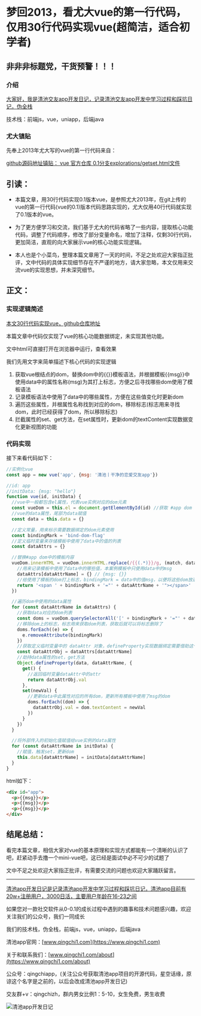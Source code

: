 # 梦回2013，看尤大vue的第一行代码，仅用30行代码实现vue(超简洁，适合初学者)

## 非非非标题党，干货预警！！！

### 介绍

[大家好，我是清池交友app开发日记，记录清池交友app开发中学习过程和踩坑日记，伪全栈](https://www.qingchi1.com/about)

技术栈：前端js，vue，uniapp，后端java

### 尤大镇贴

先奉上2013年尤大写的vue的第一行代码来自：

[github源码地址镇贴： vue 官方仓库 0.1分支explorations/getset.html文件](https://github.com/vuejs/vue/blob/871ed9126639c9128c18bb2f19e6afd42c0c5ad9/explorations/getset.html)

## 引读：

* 本篇文章，用30行代码实现0.1版本vue，是参照尤大2013年，在git上传的vue的第一行代码(vue的0.1)版本代码思路实现的，尤大仅用40行代码就实现了0.1版本的vue。

* 为了更方便学习和交流，我们基于尤大的代码省略了一些内容，提取核心功能代码，调整了代码顺序，修改了部分变量命名，增加了注释，仅剩30行代码，更加简洁，直观的向大家展示vue的核心功能实现逻辑。

* 本人也是个小菜鸟，整理本篇文章用了一天的时间，不足之处欢迎大家指正批评，文中代码的具体实现细节存在不严谨的地方，请大家忽略，本文仅用来交流vue的实现思想，并未深究细节。

## 正文：

### 实现逻辑简述

[本文30行代码实现vue，github仓库地址](https://github.com/qingchiapp/30line-mini-vue/blob/master/vue01.html)

本篇文章中代码仅实现了vue的核心功能数据绑定，未实现其他功能。

文中html可直接打开在浏览器中运行，查看效果

我们先用文字来简单描述下核心代码的实现逻辑

1. 获取vue根结点的dom，替换dom中的{{}}模板语法，并根据模板{{msg}}中使用data中的属性名称(msg)为其打上标志，方便之后寻找哪些dom使用了模板语法
2. 记录模板语法中使用了data中的哪些属性，方便在这些值变化时更新dom
3. 遍历这些属性，并根属性名称找到对应的dom，移除标志(标志用来寻找dom，此时已经获得了dom，所以移除标志)
4. 拦截属性的set、get方法，在set属性时，更新dom的textContent实现数据变化更新视图的功能

### 代码实现
接下来看代码如下：

```javascript
//实例化vue
const app = new vue('app', {msg: '清池丨干净的恋爱交友app'})

//id: app
//initData: {msg: "hello"}
function vue(id, initData) {
  //vue中一般都包含el属性，代表vue实例对应的dom元素
  const vueDom = this.el = document.getElementById(id) //获取 #app dom <div id="app">...</div>
  //vue的data属性，尾部为data赋值
  const data = this.data = {}

  //定义常量，用来标示需要数据绑定的dom元素使用
  const bindingMark = 'bind-dom-flag'
  //定义临时变量来存储模板中使用了data中的值的列表
  const dataAttrs = {}

  //替换#app dom中的模板内容
  vueDom.innerHTML = vueDom.innerHTML.replace(/{{(.*)}}/g, (match, dataAttrName) => {
    //用来记录模板中使用了data中的哪些值，本案例模板中只使用data中的msg
    dataAttrs[dataAttrName] = {} // {msg: {}}
    //给使用了模板的dom打上标志，bindingMark = data中的值msg，以便将这些dom放进 dataAttrs 中
    return '<span ' + bindingMark + '="' + dataAttrName + '"></span>'
  })

  //遍历dom中使用的data属性
  for (const dataAttrName in dataAttrs) {
    //获取data对应的dom列表
    const doms = vueDom.querySelectorAll('[' + bindingMark + '="' + dataAttrName + '"]')
    //移除dom上的标志，标志用来获取dom列表，获取后就可以将标志删除了
    doms.forEach((e) => {
      e.removeAttribute(bindingMark)
    })
    //获取定义临时变量中的 dataAttr 对象，defineProperty实现数据绑定需要借助这个对象来实现
    const dataAttrObj = dataAttrs[dataAttrName]
    //劫持data属性的set，get方法
    Object.defineProperty(data, dataAttrName, {
      get() {
        //返回临时变量dataAttr中的attr
        return dataAttrObj.val
      },
      set(newVal) {
        //更新data中此属性对应的所有dom，更新所有模板中使用了msg的dom
        doms.forEach((dom) => {
          dataAttrObj.val = dom.textContent = newVal
        })
      }
    })
  }

  //将外部传入的初始化值赋值给vue实例的data属性
  for (const dataAttrName in initData) {
    //赋值，触发set，更新dom
    this.data[dataAttrName] = initData[dataAttrName]
  }
}
```

html如下：

```html
<div id="app">
  <p>{{msg}}</p>
  <p>{{msg}}</p>
  <p>{{msg}}</p>
</div>
```

## 结尾总结：

看完本篇文章，相信大家对vue的基本原理和实现方式都能有一个清晰的认识了吧，赶紧动手去撸一个mini-vue吧，这已经是面试中必不可少的试题了

文中不足之处欢迎大家指正批评，有需要交流的问题也欢迎大家踊跃留言。

***
[清池app开发日记是记录清池app开发中学习过程和踩坑日记，清池app目前有20w+注册用户，3000日活，主要用户年龄在16-23之间](https://www.qingchi1.com/about)

如果您对一款社交软件从0-0.1的成长过程中遇到的趣事和技术问题感兴趣，欢迎关注我们的公众号，我们一同成长

我们的技术栈，伪全栈，前端js，vue，uniapp，后端java

清池app官网：[www.qingchi1.com](https://www.qingchi1.com)

关于和联系我们：[www.qingchi1.com/about](https://www.qingchi1.com/about)

公众号：qingchiapp，(关注公众号获取清池app项目的开源代码，星空话缘，原谅这个名字是之前的，以后会改成清池app开发日记)

交友群+v：qingchizh，群内男女比例1：5-10，女生免费，男生收费

![清池app开发日记](https://user-gold-cdn.xitu.io/2020/7/30/1739b541f2ac5b3e?w=1125&h=750&f=jpeg&s=192127)
